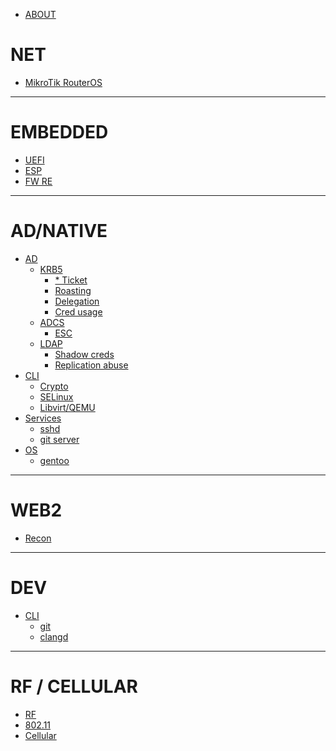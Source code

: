 - [ABOUT](About.md)

# NET
- [MikroTik RouterOS](net/mt-ros.md)

---

# EMBEDDED
- [UEFI](es/uefi.md)
- [ESP](es/esp.md)
- [FW RE](es/fw_re.md)

---

# AD/NATIVE
- [AD]()
    - [KRB5]()
        - [* Ticket](infra/ad/krb5/tickets.md)
        - [Roasting](infra/ad/krb5/roasting.md)
        - [Delegation](infra/ad/krb5/delegation.md)
        - [Cred usage](infra/ad/krb5/pass_the.md)
    - [ADCS]()
        - [ESC](infra/ad/adcs/escs.md)
    - [LDAP]()
        - [Shadow creds](infra/ad/ldap/shadow_creds.md)
        - [Replication abuse](infra/ad/ldap/repl_abuse.md)
- [CLI]()
    - [Crypto](infra/cli/crypto.md)
    - [SELinux](infra/cli/selinux.md)
    - [Libvirt/QEMU](infra/cli/qemu.md)
- [Services]()
    - [sshd](infra/services/sshd.md)
    - [git server](infra/services/git-srv.md)
- [OS]()
    - [gentoo](infra/os/gentoo.md)
---

# WEB2
- [Recon](web2/recon/utils.md)

---

# DEV

- [CLI]()
    - [git](dev/dev/cli/git.md)
    - [clangd](dev/dev/cli/clangd.md)

---

# RF / CELLULAR

- [RF](rf/rf.md)
- [802.11](rf/80211.md)
- [Cellular](rf/cellular.md)
